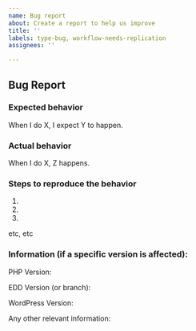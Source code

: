 ```yaml
---
name: Bug report
about: Create a report to help us improve
title: ''
labels: type-bug, workflow-needs-replication
assignees: ''

---
```


## Bug Report
### Expected behavior
When I do X, I expect Y to happen.

### Actual behavior
When I do X, Z happens.

### Steps to reproduce the behavior
1)
2)
3)
etc, etc

### Information (if a specific version is affected):
PHP Version:

EDD Version (or branch):

WordPress Version:

Any other relevant information:
